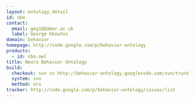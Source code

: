 ```yaml
---
layout: ontology_detail
id: nbo
contact: 
  email: geg18@aber.ac.uk
  label: George Gkoutos
domain: behavior
homepage: http://code.google.com/p/behavior-ontology
products: 
  - id: nbo.owl
title: Neuro Behavior Ontology
build:
  checkout: svn co http://behavior-ontology.googlecode.com/svn/trunk
  system: svn
  method: vcs
tracker: http://code.google.com/p/behavior-ontology/issues/list
---
```


